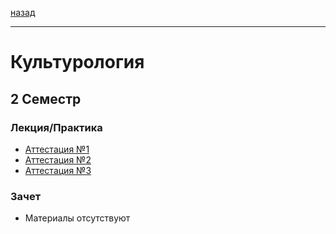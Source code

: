 [назад](../../README.md)
***
# Культурология
## 2 Семестр
### Лекция/Практика
+ [Аттестация №1](cult-att-1-fact.md)
+ [Аттестация №2](cult-att-2-fact.md)
+ [Аттестация №3](cult-att-3-fact.md)
### Зачет
+ Материалы отсутствуют


